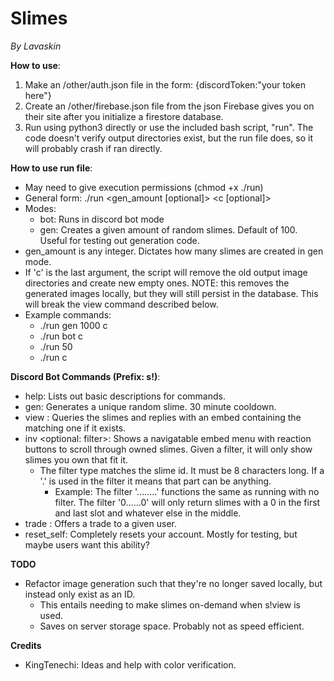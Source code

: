 # Slimes
*By Lavaskin*

**How to use**:
1. Make an /other/auth.json file in the form: {discordToken:"your token here"}
2. Create an /other/firebase.json file from the json Firebase gives you on their site after you initialize a firestore database.
3. Run using python3 directly or use the included bash script, "run". The code doesn't verify output directories exist, but the run file does, so it will probably crash if ran directly.

**How to use run file**:
- May need to give execution permissions (chmod +x ./run)
- General form: ./run <mode> <gen_amount [optional]> <c [optional]>
- Modes:
	- bot: Runs in discord bot mode
	- gen: Creates a given amount of random slimes. Default of 100. Useful for testing out generation code.
- gen_amount is any integer. Dictates how many slimes are created in gen mode.
- If 'c' is the last argument, the script will remove the old output image directories and create new empty ones. NOTE: this removes the generated images locally, but they will still persist in the database. This will break the view command described below.
- Example commands:
	- ./run gen 1000 c
	- ./run bot c
	- ./run 50
	- ./run c

**Discord Bot Commands (Prefix: s!)**:
- help: Lists out basic descriptions for commands.
- gen: Generates a unique random slime. 30 minute cooldown.
- view <slime id>: Queries the slimes and replies with an embed containing the matching one if it exists.
- inv <optional: filter>: Shows a navigatable embed menu with reaction buttons to scroll through owned slimes. Given a filter, it will only show slimes you own that fit it.
	- The filter type matches the slime id. It must be 8 characters long. If a '.' is used in the filter it means that part can be anything.
		- Example: The filter '........' functions the same as running with no filter. The filter '0......0' will only return slimes with a 0 in the first and last slot and whatever else in the middle.
- trade <other user> <your slime> <their slime>: Offers a trade to a given user.
- reset_self: Completely resets your account. Mostly for testing, but maybe users want this ability?

**TODO**
- Refactor image generation such that they're no longer saved locally, but instead only exist as an ID.
	- This entails needing to make slimes on-demand when s!view is used.
	- Saves on server storage space. Probably not as speed efficient.

**Credits**
- KingTenechi: Ideas and help with color verification.